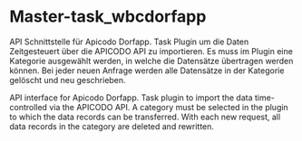 # Master-task_wbcdorfapp
 API Schnittstelle für Apicodo Dorfapp. Task Plugin um die Daten Zeitgesteuert über die APICODO API zu importieren.
 Es muss im Plugin eine Kategorie ausgewählt werden, in welche die Datensätze übertragen werden können. 
 Bei jeder neuen Anfrage werden alle Datensätze in der Kategorie gelöscht und neu geschrieben.

API interface for Apicodo Dorfapp. Task plugin to import the data time-controlled via the APICODO API. A category must be selected in the plugin to which the data records can be transferred. With each new request, all data records in the category are deleted and rewritten.
